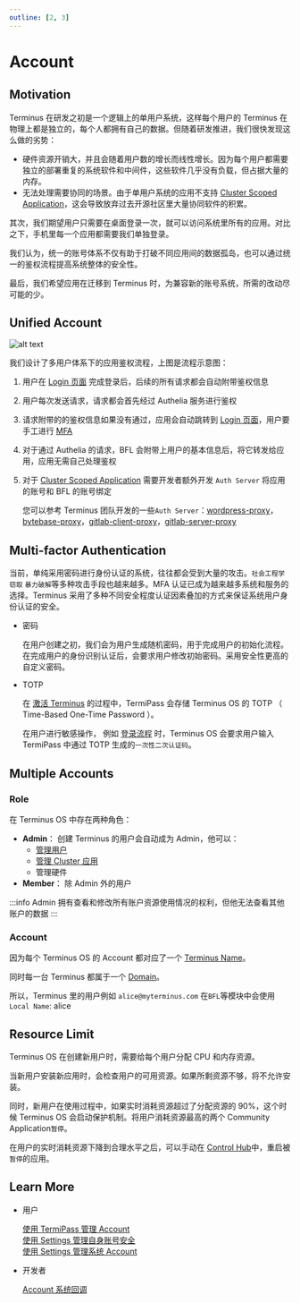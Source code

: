 ```yaml
---
outline: [2, 3]
---
```


# Account

## Motivation

Terminus 在研发之初是一个逻辑上的单用户系统，这样每个用户的 Terminus 在物理上都是独立的，每个人都拥有自己的数据。但随着研发推进，我们很快发现这么做的劣势：

- 硬件资源开销大，并且会随着用户数的增长而线性增长。因为每个用户都需要独立的部署重复的系统软件和中间件，这些软件几乎没有负载，但占据大量的内存。
- 无法处理需要协同的场景。由于单用户系统的应用不支持 [Cluster Scoped Application](./application.md#cluster-scoped-application)，这会导致放弃过去开源社区里大量协同软件的积累。

其次，我们期望用户只需要在桌面登录一次，就可以访问系统里所有的应用。对比之下，手机里每一个应用都需要我们单独登录。

我们认为，统一的账号体系不仅有助于打破不同应用间的数据孤岛，也可以通过统一的鉴权流程提高系统整体的安全性。

最后，我们希望应用在迁移到 Terminus 时，为兼容新的账号系统，所需的改动尽可能的少。

## Unified Account

![alt text](/images/overview/terminus/account.jpg)

我们设计了多用户体系下的应用鉴权流程，上图是流程示意图：

1. 用户在 [Login 页面](../../how-to/terminus/setup/login.md) 完成登录后，后续的所有请求都会自动附带鉴权信息
2. 用户每次发送请求，请求都会首先经过 Authelia 服务进行鉴权
3. 请求附带的的鉴权信息如果没有通过，应用会自动跳转到 [Login 页面](../../how-to/terminus/setup/login.md)，用户要手工进行 [MFA](#multi-factor-authentication)
4. 对于通过 Authelia 的请求，BFL 会附带上用户的基本信息后，将它转发给应用，应用无需自己处理鉴权
5. 对于 [Cluster Scoped Application](./application.md#cluster-scoped-application) 需要开发者额外开发 `Auth Server` 将应用的账号和 BFL 的账号绑定

   您可以参考 Terminus 团队开发的一些`Auth Server`：[wordpress-proxy](https://github.com/beclab/wordpress-proxy)，[bytebase-proxy](https://github.com/beclab/bytebase-proxy)，[gitlab-client-proxy](https://github.com/beclab/gitlab-client-proxy)，[gitlab-server-proxy](https://github.com/beclab/gitlab-server-proxy)

## Multi-factor Authentication

当前，单纯采用密码进行身份认证的系统，往往都会受到大量的攻击。`社会工程学窃取` `暴力破解`等多种攻击手段也越来越多。MFA 认证已成为越来越多系统和服务的选择。Terminus 采用了多种不同安全程度认证因素叠加的方式来保证系统用户身份认证的安全。

- 密码

  在用户创建之初，我们会为用户生成随机密码，用于完成用户的初始化流程。在完成用户的身份识别认证后，会要求用户修改初始密码。采用安全性更高的自定义密码。

- TOTP

  在 [激活 Terminus](../../how-to/terminus/setup/wizard.md) 的过程中，TermiPass 会存储 Terminus OS 的 TOTP （ Time-Based One-Time Password ）。

  在用户进行敏感操作， 例如 [登录流程](../../how-to/terminus/setup/login.md) 时，Terminus OS 会要求用户输入 TermiPass 中通过 TOTP 生成的`一次性二次认证码`。

## Multiple Accounts

### Role

在 Terminus OS 中存在两种角色：

- **Admin**： 创建 Terminus 的用户会自动成为 Admin，他可以：
  - [管理用户](../../how-to/terminus/settings/account.md)
  - [管理 Cluster 应用](./application.md#cluster-application)
  - 管理硬件
- **Member**： 除 Admin 外的用户

:::info
Admin 拥有查看和修改所有账户资源使用情况的权利，但他无法查看其他账户的数据
:::

### Account

因为每个 Terminus OS 的 Account 都对应了一个 [Terminus Name](../snowinning/terminus-name.md)。

同时每一台 Terminus 都属于一个 [Domain](../snowinning/terminus-name.md#domain)。

所以，Terminus 里的用户例如 `alice@myterminus.com` 在`BFL`等模块中会使用`Local Name`: alice

## Resource Limit

Terminus OS 在创建新用户时，需要给每个用户分配 CPU 和内存资源。

当新用户安装新应用时，会检查用户的可用资源。如果所剩资源不够，将不允许安装。

同时，新用户在使用过程中，如果实时消耗资源超过了分配资源的 90%，这个时候 Terminus OS 会启动保护机制。将用户消耗资源最高的两个 Community Application`暂停`。

在用户的实时消耗资源下降到合理水平之后，可以手动在 [Control Hub](../../how-to/terminus/controlhub/browse.md#修改部署运行状态)中，重启被`暂停`的应用。

## Learn More

- 用户

  [使用 TermiPass 管理 Account ](../../how-to/termipass/account/index.md)<br>
  [使用 Settings 管理自身账号安全](../../how-to/terminus/settings/home.md)<br>
  [使用 Settings 管理系统 Account](../../how-to/terminus/settings/account.md)

- 开发者

  [Account 系统回调](../../developer/develop/advanced/account.md)<br>
